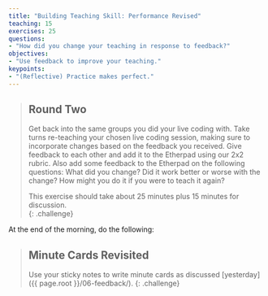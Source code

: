 ```yaml
---
title: "Building Teaching Skill: Performance Revised"
teaching: 15
exercises: 25
questions:
- "How did you change your teaching in response to feedback?"
objectives:
- "Use feedback to improve your teaching."
keypoints:
- "(Reflective) Practice makes perfect."
---
```

> ## Round Two
>
> Get back into the same groups you did your live coding with. 
> Take turns re-teaching your chosen live coding session, making sure to incorporate changes based on the feedback you received. 
> Give feedback to each
> other and add it to the Etherpad using our 2x2 rubric. Also add some feedback to the Etherpad on the following questions:
> What did you change? Did it work better or worse with the change? How might you do it if you were to teach it again?
>
>  This exercise should take about 25 minutes plus 15 minutes for discussion.    
{: .challenge}

At the end of the morning, do the following: 

> ## Minute Cards Revisited
>
> Use your sticky notes to write minute cards
> as discussed [yesterday]({{ page.root }}/06-feedback/).
{: .challenge}
